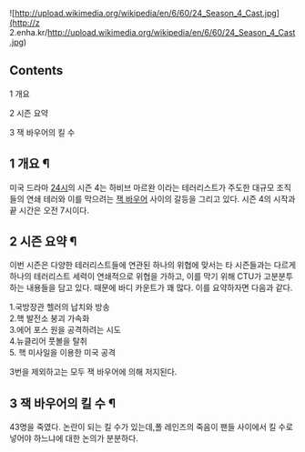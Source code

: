 ![http://upload.wikimedia.org/wikipedia/en/6/60/24_Season_4_Cast.jpg](http://z
2.enha.kr/http://upload.wikimedia.org/wikipedia/en/6/60/24_Season_4_Cast.jpg)

## Contents

    

1 개요

2 시즌 요약

3 잭 바우어의 킬 수

## 1 개요 ¶

미국 드라마 [24시](24%EC%8B%9C.md)의 시즌 4는 하비브 마르완 이라는 테러리스트가 주도한 대규모 조직들의 연쇄 테러와
이를 막으려는 [잭 바우어](%EC%9E%AD%20%EB%B0%94%EC%9A%B0%EC%96%B4.md) 사이의 갈등을 그리고 있다.
시즌 4의 시작과 끝 시간은 오전 7시이다.

## 2 시즌 요약 ¶

이번 시즌은 다양한 테러리스트들에 연관된 하나의 위협에 맞서는 타 시즌들과는 다르게 하나의 테러리스트 세력이 연쇄적으로 위협을 가하고, 이를
막기 위해 CTU가 고분분투하는 내용들을 담고 있다. 때문에 바디 카운트가 꽤 많다. 이를 요약하자면 다음과 같다.  

  

1.국방장관 헬러의 납치와 방송  
2.핵 발전소 붕괴 가속화  
3.에어 포스 원을 공격하려는 시도  
4.뉴클리어 풋볼을 탈취  
5\. 핵 미사일을 이용한 미국 공격

  

3번을 제외하고는 모두 잭 바우어에 의해 저지된다.  

## 3 잭 바우어의 킬 수 ¶

43명을 죽였다. 논란이 되는 킬 수가 있는데,폴 레인즈의 죽음이 팬들 사이에서 킬 수로 넣어야 하느냐에 대한 논의가 분분하다.  

